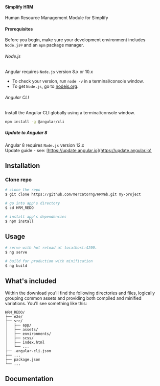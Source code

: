 #### Simplify HRM

Human Resource Management Module for Simplify

#### Prerequisites

Before you begin, make sure your development environment includes `Node.js®` and an `npm` package manager.

###### Node.js

Angular requires `Node.js` version 8.x or 10.x

- To check your version, run `node -v` in a terminal/console window.
- To get `Node.js`, go to [nodejs.org](https://nodejs.org/).

###### Angular CLI

Install the Angular CLI globally using a terminal/console window.

```bash
npm install -g @angular/cli
```

##### Update to Angular 8

Angular 8 requires `Node.js` version 12.x  
Update guide - see: [https://update.angular.io](https://update.angular.io)

## Installation

### Clone repo

```bash
# clone the repo
$ git clone https://github.com/mercatorng/HRWeb.git my-project

# go into app's directory
$ cd HRM_REDO

# install app's dependencies
$ npm install
```

## Usage

```bash
# serve with hot reload at localhost:4200.
$ ng serve

# build for production with minification
$ ng build
```

## What's included

Within the download you'll find the following directories and files, logically grouping common assets and providing both compiled and minified variations. You'll see something like this:

```
HRM_REDO/
├── e2e/
├── src/
│   ├── app/
│   ├── assets/
│   ├── environments/
│   ├── scss/
│   ├── index.html
│   └── ...
├── .angular-cli.json
├── ...
├── package.json
└── ...
```

## Documentation
